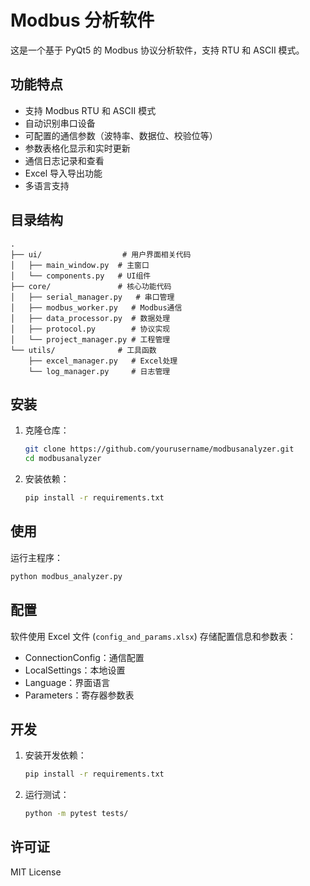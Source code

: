 # Modbus 分析软件

这是一个基于 PyQt5 的 Modbus 协议分析软件，支持 RTU 和 ASCII 模式。

## 功能特点

- 支持 Modbus RTU 和 ASCII 模式
- 自动识别串口设备
- 可配置的通信参数（波特率、数据位、校验位等）
- 参数表格化显示和实时更新
- 通信日志记录和查看
- Excel 导入导出功能
- 多语言支持

## 目录结构

```
.
├── ui/                  # 用户界面相关代码
│   ├── main_window.py  # 主窗口
│   └── components.py   # UI组件
├── core/               # 核心功能代码
│   ├── serial_manager.py   # 串口管理
│   ├── modbus_worker.py   # Modbus通信
│   ├── data_processor.py  # 数据处理
│   ├── protocol.py        # 协议实现
│   └── project_manager.py # 工程管理
└── utils/              # 工具函数
    ├── excel_manager.py   # Excel处理
    └── log_manager.py     # 日志管理
```

## 安装

1. 克隆仓库：
   ```bash
   git clone https://github.com/yourusername/modbusanalyzer.git
   cd modbusanalyzer
   ```

2. 安装依赖：
   ```bash
   pip install -r requirements.txt
   ```

## 使用

运行主程序：
```bash
python modbus_analyzer.py
```

## 配置

软件使用 Excel 文件 (`config_and_params.xlsx`) 存储配置信息和参数表：

- ConnectionConfig：通信配置
- LocalSettings：本地设置
- Language：界面语言
- Parameters：寄存器参数表

## 开发

1. 安装开发依赖：
   ```bash
   pip install -r requirements.txt
   ```

2. 运行测试：
   ```bash
   python -m pytest tests/
   ```

## 许可证

MIT License
